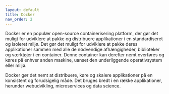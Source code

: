 ```yaml
---
layout: default
title: Docker
nav_order: 2
---
```


Docker er en populær open-source containerisering platform, der gør det muligt for udviklere at pakke og distribuere applikationer i en standardiseret og isoleret miljø. Det gør det muligt for udviklere at pakke deres applikationer sammen med alle de nødvendige afhængigheder, biblioteker og værktøjer i en container. Denne container kan derefter nemt overføres og køres på enhver anden maskine, uanset den underliggende operativsystem eller miljø.

Docker gør det nemt at distribuere, køre og skalere applikationer på en konsistent og forudsigelig måde. Det bruges bredt i en række applikationer, herunder webudvikling, microservices og data science.
